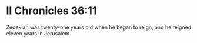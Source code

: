 # II Chronicles 36:11

Zedekiah was twenty-one years old when he began to reign, and he reigned eleven years in Jerusalem.
